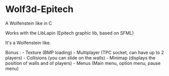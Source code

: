 # Wolf3d-Epitech
A Wolfenstein like in C

Works with the LibLapin (Epitech graphic lib, based on SFML)

It's a Wolfenstein like.

Bonus : - Texture (BMP loading)
        - Multiplayer (TPC socket, can have up to 2 players)
        - Collisions (you can slide on the walls)
        - Minimap (displays the position of walls and of players)
        - Menus (Main menu, option menu, pause menu)
